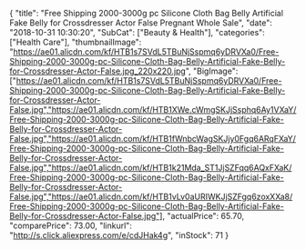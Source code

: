 {
	"title": "Free Shipping 2000-3000g pc Silicone Cloth Bag Belly Artificial Fake Belly for Crossdresser Actor False Pregnant Whole Sale",
	"date": "2018-10-31 10:30:20",
	"SubCat": ["Beauty & Health"],
	"categories": ["Health Care"],
	"thumbnailImage": "https://ae01.alicdn.com/kf/HTB1s7SVdL5TBuNjSspmq6yDRVXa0/Free-Shipping-2000-3000g-pc-Silicone-Cloth-Bag-Belly-Artificial-Fake-Belly-for-Crossdresser-Actor-False.jpg_220x220.jpg",
	"BigImage": ["https://ae01.alicdn.com/kf/HTB1s7SVdL5TBuNjSspmq6yDRVXa0/Free-Shipping-2000-3000g-pc-Silicone-Cloth-Bag-Belly-Artificial-Fake-Belly-for-Crossdresser-Actor-False.jpg","https://ae01.alicdn.com/kf/HTB1XWe.cWmgSKJjSsphq6Ay1VXaY/Free-Shipping-2000-3000g-pc-Silicone-Cloth-Bag-Belly-Artificial-Fake-Belly-for-Crossdresser-Actor-False.jpg","https://ae01.alicdn.com/kf/HTB1fWnbcWagSKJjy0Fgq6ARqFXaY/Free-Shipping-2000-3000g-pc-Silicone-Cloth-Bag-Belly-Artificial-Fake-Belly-for-Crossdresser-Actor-False.jpg","https://ae01.alicdn.com/kf/HTB1k21Mda_ST1JjSZFqq6AQxFXaK/Free-Shipping-2000-3000g-pc-Silicone-Cloth-Bag-Belly-Artificial-Fake-Belly-for-Crossdresser-Actor-False.jpg","https://ae01.alicdn.com/kf/HTB1vLv0aURIWKJjSZFgq6zoxXXa8/Free-Shipping-2000-3000g-pc-Silicone-Cloth-Bag-Belly-Artificial-Fake-Belly-for-Crossdresser-Actor-False.jpg"],
	"actualPrice": 65.70,
	"comparePrice": 73.00,
	"linkurl": "http://s.click.aliexpress.com/e/cdJHak4g",
	"inStock": 71
}
